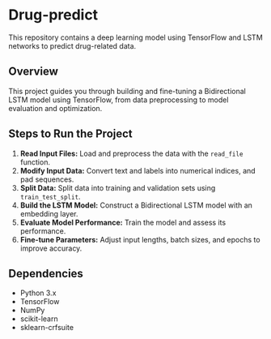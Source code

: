 # Drug-predict

This repository contains a deep learning model using TensorFlow and LSTM networks to predict drug-related data.

## Overview

This project guides you through building and fine-tuning a Bidirectional LSTM model using TensorFlow, from data preprocessing to model evaluation and optimization.

## Steps to Run the Project

1. **Read Input Files:** Load and preprocess the data with the `read_file` function.
2. **Modify Input Data:** Convert text and labels into numerical indices, and pad sequences.
3. **Split Data:** Split data into training and validation sets using `train_test_split`.
4. **Build the LSTM Model:** Construct a Bidirectional LSTM model with an embedding layer.
5. **Evaluate Model Performance:** Train the model and assess its performance.
6. **Fine-tune Parameters:** Adjust input lengths, batch sizes, and epochs to improve accuracy.

## Dependencies

- Python 3.x
- TensorFlow
- NumPy
- scikit-learn
- sklearn-crfsuite

